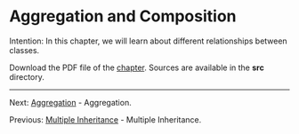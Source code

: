 # Aggregation and Composition

Intention: In this chapter, we will learn about different relationships between classes.

Download the PDF file of the [chapter](chapter_29.pdf). Sources are available in the <b>src</b> directory. 

<hr>

Next: [Aggregation](chapter_30.md "Aggregation") - Aggregation.

Previous: [Multiple Inheritance](chapter_28.md "Multiple Inheritance") - Multiple Inheritance.